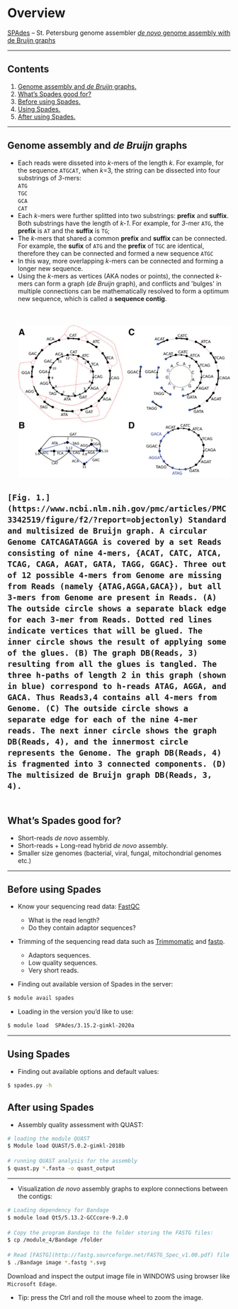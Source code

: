 # Overview

[SPAdes](https://cab.spbu.ru/software/spades/) – St. Petersburg genome assembler [*de novo* genome assembly with de Bruijn graphs](https://www.ncbi.nlm.nih.gov/pmc/articles/PMC3342519/)

---

## Contents
1. [Genome assembly and *de Bruijn* graphs.](#algorithm)
1. [What’s Spades good for?](#introduction)
1. [Before using Spades.](#Before-using-Spades)
1. [Using Spades.](#Using-Spades)
1. [After using Spades.](#After-using-Spades)

---

## Genome assembly and *de Bruijn* graphs
* Each reads were disseted into *k*-mers of the length *k*. For example, for the sequence `ATGCAT`, when *k*=3, the string can be dissected into four substrings of *3*-mers: <br>`ATG` <br>`TGC` <br>`GCA` <br>`CAT`
* Each *k*-mers were further splitted into two substrings: **prefix** and **suffix**. Both substrings have the length of *k-1*. For example, for *3*-mer `ATG`, the **prefix** is `AT` and the **suffix** is `TG`;
* The *k*-mers that shared a common **prefix** and **suffix** can be connected. For example, the **sufix** of `ATG` and the **prefix** of `TGC` are identical, therefore they can be connected and formed a new sequence `ATGC`
* In this way, more overlapping *k*-mers can be connected and forming a longer new sequence.
* Using the *k*-mers as vertices (AKA nodes or points), the connected *k*-mers can form a graph (*de Bruijn* graph), and conflicts and 'bulges' in multiple connections can be mathematically resolved to form a optimum new sequence, which is called a **sequence contig**.
 <br> <br> <br> <br>![usage-0](https://github.com/jizhang-nz/HTS-training/blob/main/Fig.1.png)
 
`[Fig. 1.](https://www.ncbi.nlm.nih.gov/pmc/articles/PMC3342519/figure/f2/?report=objectonly) Standard and multisized de Bruijn graph. A circular Genome CATCAGATAGGA is covered by a set Reads consisting of nine 4-mers, {ACAT, CATC, ATCA, TCAG, CAGA, AGAT, GATA, TAGG, GGAC}. Three out of 12 possible 4-mers from Genome are missing from Reads (namely {ATAG,AGGA,GACA}), but all 3-mers from Genome are present in Reads. (A) The outside circle shows a separate black edge for each 3-mer from Reads. Dotted red lines indicate vertices that will be glued. The inner circle shows the result of applying some of the glues. (B) The graph DB(Reads, 3) resulting from all the glues is tangled. The three h-paths of length 2 in this graph (shown in blue) correspond to h-reads ATAG, AGGA, and GACA. Thus Reads3,4 contains all 4-mers from Genome. (C) The outside circle shows a separate edge for each of the nine 4-mer reads. The next inner circle shows the graph DB(Reads, 4), and the innermost circle represents the Genome. The graph DB(Reads, 4) is fragmented into 3 connected components. (D) The multisized de Bruijn graph DB(Reads, 3, 4).`
 <br> <br>
---

## What’s Spades good for?
* Short-reads *de novo* assembly.
* Short-reads + Long-read hybrid *de novo* assembly.
* Smaller size genomes (bacterial, viral, fungal, mitochondrial genomes etc.)

---

## Before using Spades
* Know your sequencing read data: [FastQC](https://www.bioinformatics.babraham.ac.uk/projects/fastqc/)
	* What is the read length? 
	* Do they contain adaptor sequences?
* Trimming of the sequencing read data such as [Trimmomatic](http://www.usadellab.org/cms/?page=trimmomatic) and [fastp](https://github.com/OpenGene/fastp).
	* Adaptors sequences.
	* Low quality sequences.
	* Very short reads.

* Finding out available version of Spades in the server: 

```bash
$ module avail spades
```

* Loading in the version you’d like to use: 

```bash
$ module load  SPAdes/3.15.2-gimkl-2020a
```

---

## Using Spades
* Finding out available options and default values:

```bash
$ spades.py -h
```

## After using Spades
* Assembly quality assessment with QUAST:

```bash
# loading the module QUAST
$ Module load QUAST/5.0.2-gimkl-2018b

# running QUAST analysis for the assembly
$ quast.py *.fasta -o quast_output
```
---

* Visualization *de novo* assembly graphs to explore connections between the contigs:

```bash
# Loading dependency for Bandage
$ module load Qt5/5.13.2-GCCcore-9.2.0

# Copy the program Bandage to the folder storing the FASTG files:
$ cp /module_4/Bandage /folder

# Read [FASTG](http://fastg.sourceforge.net/FASTG_Spec_v1.00.pdf) file and drew image with Bandage:
$ ./Bandage image *.fastg *.svg

```
Download and inspect the output image file in WINDOWS using browser like `Microsoft Edage`.
* Tip: press the Ctrl and roll the mouse wheel to zoom the image.
